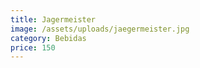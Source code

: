 ```yaml
---
title: Jagermeister
image: /assets/uploads/jaegermeister.jpg
category: Bebidas
price: 150
---
```


